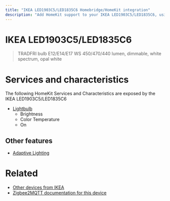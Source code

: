 ```yaml
---
title: "IKEA LED1903C5/LED1835C6 Homebridge/HomeKit integration"
description: "Add HomeKit support to your IKEA LED1903C5/LED1835C6, using Homebridge, Zigbee2MQTT and homebridge-z2m."
---
```

<!---
This file has been GENERATED using src/docgen/docgen.ts
DO NOT EDIT THIS FILE MANUALLY!
-->
# IKEA LED1903C5/LED1835C6
> TRADFRI bulb E12/E14/E17 WS 450/470/440 lumen, dimmable, white spectrum, opal white


# Services and characteristics
The following HomeKit Services and Characteristics are exposed by
the IKEA LED1903C5/LED1835C6

* [Lightbulb](../../light.md)
  * Brightness
  * Color Temperature
  * On

## Other features
* [Adaptive Lighting](../../light.md)

# Related
* [Other devices from IKEA](../index.md#ikea)
* [Zigbee2MQTT documentation for this device](https://www.zigbee2mqtt.io/devices/LED1903C5_LED1835C6.html)